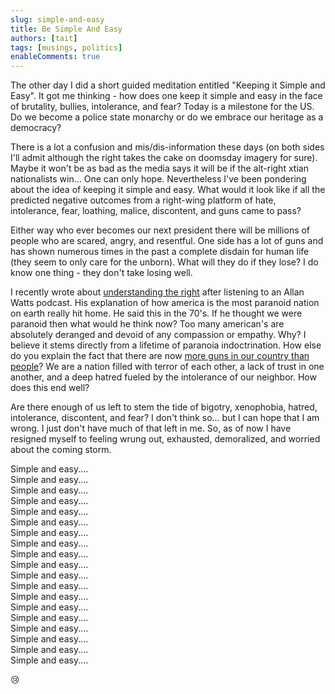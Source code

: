 ```yaml
---
slug: simple-and-easy
title: Be Simple And Easy
authors: [tait]
tags: [musings, politics]
enableComments: true
---
```


The other day I did a short guided meditation entitled "Keeping it Simple and Easy". It got me thinking - how does one keep it simple and easy in the face of brutality, bullies, intolerance, and fear? Today is a milestone for the US. Do we become a police state monarchy or do we embrace our heritage as a democracy? <!-- truncate -->

There is a lot a confusion and mis/dis-information these days (on both sides I'll admit although the right takes the cake on doomsday imagery for sure). Maybe it won't be as bad as the media says it will be if the alt-right xtian nationalists win... One can only hope.
Nevertheless I've been pondering about the idea of keeping it simple and easy. What would it look like if all the predicted negative outcomes from a right-wing platform of hate, intolerance, fear, loathing, malice, discontent, and guns came to pass?

Either way who ever becomes our next president there will be millions of people who are scared, angry, and resentful. One side has a lot of guns and has shown numerous times in the past a complete disdain for human life (they seem to only care for the unborn). What will they do if they lose? I do know one thing - they don't take losing well.

I recently wrote about [understanding the right](/blog/democracy) after listening to an Allan Watts podcast. His explanation of how america is the most paranoid nation on earth really hit home. He said this in the 70's. If he thought we were paranoid then what would he think now? Too many american's are absolutely deranged and devoid of any compassion or empathy. Why? I believe it stems directly from a lifetime of paranoia indoctrination. How else do you explain the fact that there are now [more guns in our country than people](https://www.thetrace.org/2023/03/guns-america-data-atf-total/)? We are a nation filled with terror of each other, a lack of trust in one another, and a deep hatred fueled by the intolerance of our neighbor. How does this end well?

Are there enough of us left to stem the tide of bigotry, xenophobia, hatred, intolerance, discontent, and fear? I don't think so... but I can hope that I am wrong. I just don't have much of that left in me. So, as of now I have resigned myself to feeling wrung out, exhausted, demoralized, and worried about the coming storm.

Simple and easy....\
Simple and easy....\
Simple and easy....\
Simple and easy....\
Simple and easy....\
Simple and easy....\
Simple and easy....\
Simple and easy....\
Simple and easy....\
Simple and easy....\
Simple and easy....\
Simple and easy....\
Simple and easy....\
Simple and easy....\
Simple and easy....\
Simple and easy....\
Simple and easy....\
Simple and easy....\
Simple and easy....

😢
